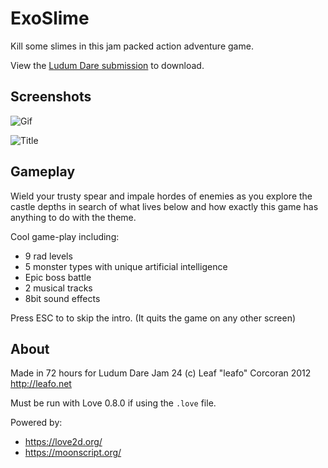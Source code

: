 
# ExoSlime

Kill some slimes in this jam packed action adventure game. 

View the [Ludum Dare submission](http://www.ludumdare.com/compo/ludum-dare-24/?action=preview&uid=4321) to download.

## Screenshots

![Gif](http://leafo.net/dump/exo2.gif)

![Title](https://raw.github.com/leafo/ludum-dare-24/master/img/title.png)

## Gameplay

Wield your trusty spear and impale hordes of enemies as you explore the castle depths in search of what lives below and how exactly this game has anything to do with the theme. 

Cool game-play including: 

* 9 rad levels 
* 5 monster types with unique artificial intelligence 
* Epic boss battle 
* 2 musical tracks 
* 8bit sound effects

Press ESC to to skip the intro. (It quits the game on any other screen) 

## About

Made in 72 hours for Ludum Dare Jam 24
(c) Leaf "leafo" Corcoran 2012 <http://leafo.net>

Must be run with Love 0.8.0 if using the `.love` file.

Powered by:

 * <https://love2d.org/>
 * <https://moonscript.org/>
